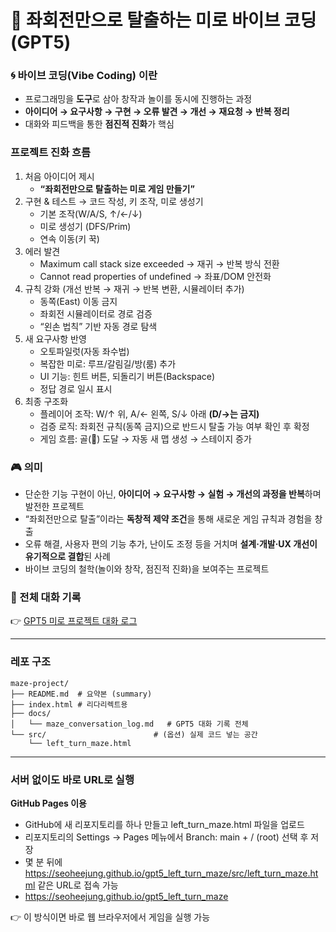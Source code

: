 # 🧩 좌회전만으로 탈출하는 미로 바이브 코딩 (GPT5)

### 🌀 바이브 코딩(Vibe Coding) 이란
- 프로그래밍을 **도구**로 삼아 창작과 놀이를 동시에 진행하는 과정
- **아이디어 → 요구사항 → 구현 → 오류 발견 → 개선 → 재요청 → 반복 정리**
- 대화와 피드백을 통한 **점진적 진화**가 핵심

### 프로젝트 진화 흐름
1. 처음 아이디어 제시
   - **“좌회전만으로 탈출하는 미로 게임 만들기”**
2. 구현 & 테스트 → 코드 작성, 키 조작, 미로 생성기
    - 기본 조작(W/A/S, ↑/←/↓)
    - 미로 생성기 (DFS/Prim)
    - 연속 이동(키 꾹)
3. 에러 발견
    - Maximum call stack size exceeded → 재귀 → 반복 방식 전환
    - Cannot read properties of undefined → 좌표/DOM 안전화
4. 규칙 강화 (개선 반복 → 재귀 → 반복 변환, 시뮬레이터 추가)
    - 동쪽(East) 이동 금지
    - 좌회전 시뮬레이터로 경로 검증
    - “왼손 법칙” 기반 자동 경로 탐색
5. 새 요구사항 반영
    - 오토파일럿(자동 좌수법)
    - 복잡한 미로: 루프/갈림길/방(룸) 추가
    - UI 기능: 힌트 버튼, 되돌리기 버튼(Backspace)
    - 정답 경로 일시 표시
6. 최종 구조화
    - 플레이어 조작: W/↑ 위, A/← 왼쪽, S/↓ 아래 **(D/→는 금지)**
    - 검증 로직: 좌회전 규칙(동쪽 금지)으로 반드시 탈출 가능 여부 확인 후 확정
    - 게임 흐름: 골(🥅) 도달 → 자동 새 맵 생성 → 스테이지 증가

### 🎮 의미
- 단순한 기능 구현이 아닌, **아이디어 → 요구사항 → 실험 → 개선의 과정을 반복**하며 발전한 프로젝트
- “좌회전만으로 탈출”이라는 **독창적 제약 조건**을 통해 새로운 게임 규칙과 경험을 창출
- 오류 해결, 사용자 편의 기능 추가, 난이도 조정 등을 거치며 **설계·개발·UX 개선이 유기적으로 결합**된 사례
- 바이브 코딩의 철학(놀이와 창작, 점진적 진화)을 보여주는 프로젝트

### 📎 전체 대화 기록
👉 [GPT5 미로 프로젝트 대화 로그](./docs/maze_conversation.md)

---
### 레포 구조
```
maze-project/
├── README.md  # 요약본 (summary)
├── index.html # 리다리렉트용
├── docs/
│   └── maze_conversation_log.md   # GPT5 대화 기록 전체
└── src/                        # (옵션) 실제 코드 넣는 공간
    └── left_turn_maze.html
```

---
### 서버 없이도 바로 URL로 실행
**GitHub Pages 이용**
- GitHub에 새 리포지토리를 하나 만들고 left_turn_maze.html 파일을 업로드
- 리포지토리의 Settings → Pages 메뉴에서 Branch: main + / (root) 선택 후 저장
- 몇 분 뒤에 https://seoheejung.github.io/gpt5_left_turn_maze/src/left_turn_maze.html 같은 URL로 접속 가능
- https://seoheejung.github.io/gpt5_left_turn_maze

👉 이 방식이면 바로 웹 브라우저에서 게임을 실행 가능
